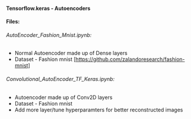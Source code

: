 #### Tensorflow.keras - Autoencoders

#### Files:
###### AutoEncoder_Fashion_Mnist.ipynb:
* Normal Autoencoder made up of Dense layers
* Dataset - Fashion mnist [https://github.com/zalandoresearch/fashion-mnist]

###### Convolutional_AutoEncoder_TF_Keras.ipynb:
* Autoencoder made up of Conv2D layers
* Dataset - Fashion mnist
* Add more layer/tune hyperparamters for better reconstructed images
